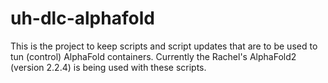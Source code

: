 # uh-dlc-alphafold

This is the project to keep scripts and script updates that are to be used to tun (control) AlphaFold containers.
Currently the Rachel's AlphaFold2 (version 2.2.4) is being used with these scripts.
